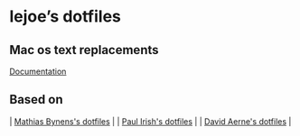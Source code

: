 # lejoe’s dotfiles


## Mac os text replacements
[Documentation](https://support.apple.com/en-om/guide/mac-help/mchl2a7bd795/mac)

## Based on 

| [Mathias Bynens's dotfiles](https://github.com/mathiasbynens/dotfiles) |
| [Paul Irish's dotfiles](https://github.com/paulirish/dotfiles) |
| [David Aerne's dotfiles](https://github.com/meodai/dotfiles) |


